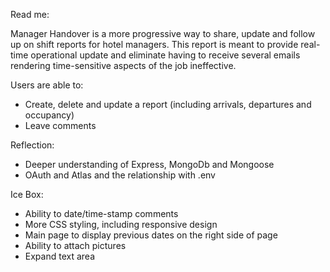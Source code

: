 Read me:

Manager Handover is a more progressive way to share, update and follow up on shift reports for hotel managers. This report is meant to provide real-time operational update and eliminate having to receive several emails rendering time-sensitive aspects of the job ineffective.

Users are able to:
-	Create, delete and update a report (including arrivals, departures and occupancy)
-	Leave comments

Reflection:
-	Deeper understanding of Express, MongoDb and Mongoose
-	OAuth and Atlas and the relationship with .env


Ice Box:
-	Ability to date/time-stamp comments
-	More CSS styling, including responsive design
-	Main page to display previous dates on the right side of page
-	Ability to attach pictures
-	Expand text area
